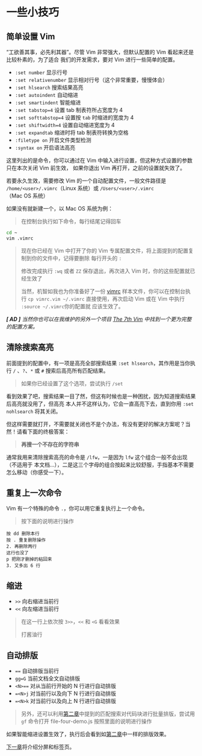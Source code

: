 # 一些小技巧

## 简单设置 Vim

“工欲善其事，必先利其器”。尽管 Vim 非常强大，但默认配置的 Vim 看起来还是比较朴素的，为了适合
我们的开发需求，要对 Vim 进行一些简单的配置。

- `:set number` 显示行号
- `:set relativenumber` 显示相对行号（这个非常重要，慢慢体会）
- `:set hlsearch` 搜索结果高亮
- `:set autoindent` 自动缩进
- `:set smartindent` 智能缩进
- `:set tabstop=4` 设置 tab 制表符所占宽度为 4
- `:set softtabstop=4` 设置按 `tab` 时缩进的宽度为 4
- `:set shiftwidth=4` 设置自动缩进宽度为 4
- `:set expandtab` 缩进时将 tab 制表符转换为空格
- `:filetype on` 开启文件类型检测
- `:syntax on` 开启语法高亮

这里列出的是命令，你可以通过在 Vim 中输入进行设置，但这种方式设置的参数只在本次关闭 Vim 前生效，
如果你退出 Vim 再打开，之前的设置就失效了。

若要永久生效，需要修改 Vim 的一个自动配置文件，一般文件路径是 `/home/<user>/.vimrc`（Linux
系统）或 `/Users/<user>/.vimrc`（Mac OS 系统）

如果没有就新建一个，以 Mac OS 系统为例：

> 在控制台执行如下命令，每行结尾记得回车

```bash
cd ~
vim .vimrc
```

> 现在你已经在 Vim 中打开了你的 Vim 专属配置文件，将上面提到的配置复制到你的文件中，记得要删除
> 每行开头的 `:`
>
> 修改完成执行 `:wq` 或者 `ZZ` 保存退出，再次进入 Vim 时，你的这些配置就已经生效了
>
> 当然，机智如我也为你准备好了一份 [vimrc](vimrc.vim) 样本文件，你可以在控制台执行
> `cp vimrc.vim ~/.vimrc` 直接使用，再次启动 Vim 或在 Vim 中执行  `:source ~/.vimrc`你的配置就
> 应该生效了。

_**[ AD ]** 当然你也可以在我维护的另外一个项目 [The 7th Vim](https://github.com/dofy/7th-vim) 中找到一个更为完整的配置方案。_

## 清除搜索高亮

前面提到的配置中，有一项是高亮全部搜索结果 `:set hlsearch`，其作用是当你执行 `/`
、`?`、`*` 或 `#` 搜索后高亮所有匹配结果。

> 如果你已经设置了这个选项，尝试执行 `/set`

看到效果了吧，搜索结果一目了然，但这有时候也是一种困扰，因为知道搜索结果后高亮就没用了，但高亮
本人并不这样认为，它会一直高亮下去，直到你用 `:set nohlsearch` 将其关闭。

但这样需要就打开，不需要就关闭也不是个办法，有没有更好的解决方案呢？当然！请看下面的终极答案：

> **再搜一个不存在的字符串**

通常我用来清除搜索高亮的命令是 `/lfw`，一是因为 `lfw` 这个组合一般不会出现（不适用于
本文档...），二是这三个字母的组合按起来比较舒服，手指基本不需要怎么移动（你感受一下）。

## 重复上一次命令

Vim 有一个特殊的命令 `.`，你可以用它重复执行上一个命令。

> 按下面的说明进行操作

```
按 dd 删除本行
按 . 重复删除操作
2. 再删除两行
这行也没了
p 把刚才删掉的粘回来
3. 又多出 6 行
```

## 缩进

- `>>` 向右缩进当前行
- `<<` 向左缩进当前行

> 在这一行上依次按 `3>>`，`<<` 和 `<G` 看看效果
>
> 打酱油行

## 自动排版

- `==` 自动排版当前行
- `gg=G` 当前文档全文自动排版
- `<N>==` 对从当前行开始的 N 行进行自动排版
- `=<N>j` 对当前行以及向下 N 行进行自动排版
- `=<N>k` 对当前行以及向上 N 行进行自动排版

> 另外，还可以利用[第二章](file-two.md)中提到的匹配搜索对代码块进行批量排版，尝试用
> `gf` 命令打开 file-four-demo.js 按照里面的说明进行操作

如果智能缩进设置生效了，执行后会看到如[第二章](file-two.md)中一样的排版效果。

[下一章](file-five.md)将介绍分屏和标签页。
